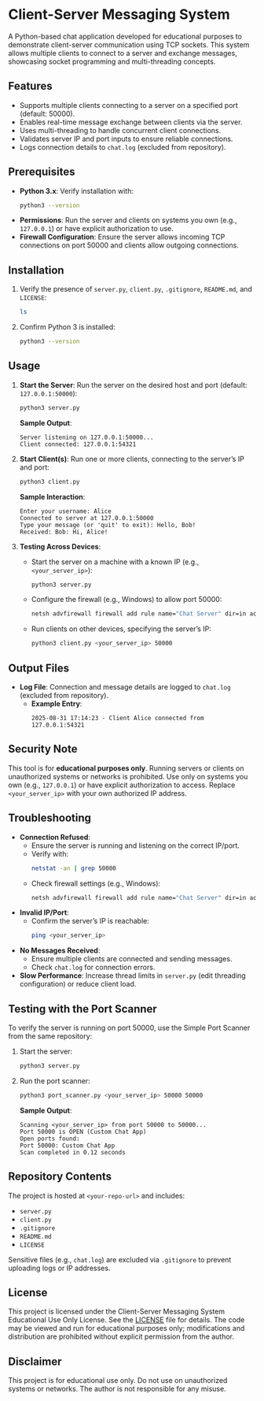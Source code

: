 # Client-Server Messaging System

A Python-based chat application developed for educational purposes to demonstrate client-server communication using TCP sockets. This system allows multiple clients to connect to a server and exchange messages, showcasing socket programming and multi-threading concepts.

## Features
- Supports multiple clients connecting to a server on a specified port (default: 50000).
- Enables real-time message exchange between clients via the server.
- Uses multi-threading to handle concurrent client connections.
- Validates server IP and port inputs to ensure reliable connections.
- Logs connection details to `chat.log` (excluded from repository).

## Prerequisites
- **Python 3.x**: Verify installation with:
  ```bash
  python3 --version
  ```
- **Permissions**: Run the server and clients on systems you own (e.g., `127.0.0.1`) or have explicit authorization to use.
- **Firewall Configuration**: Ensure the server allows incoming TCP connections on port 50000 and clients allow outgoing connections.

## Installation
1. Verify the presence of `server.py`, `client.py`, `.gitignore`, `README.md`, and `LICENSE`:
   ```bash
   ls
   ```
2. Confirm Python 3 is installed:
   ```bash
   python3 --version
   ```

## Usage
1. **Start the Server**:
   Run the server on the desired host and port (default: `127.0.0.1:50000`):
   ```bash
   python3 server.py
   ```
   **Sample Output**:
   ```
   Server listening on 127.0.0.1:50000...
   Client connected: 127.0.0.1:54321
   ```

2. **Start Client(s)**:
   Run one or more clients, connecting to the server’s IP and port:
   ```bash
   python3 client.py
   ```
   **Sample Interaction**:
   ```
   Enter your username: Alice
   Connected to server at 127.0.0.1:50000
   Type your message (or 'quit' to exit): Hello, Bob!
   Received: Bob: Hi, Alice!
   ```

3. **Testing Across Devices**:
   - Start the server on a machine with a known IP (e.g., `<your_server_ip>`):
     ```bash
     python3 server.py
     ```
   - Configure the firewall (e.g., Windows) to allow port 50000:
     ```bash
     netsh advfirewall firewall add rule name="Chat Server" dir=in action=allow protocol=TCP localport=50000
     ```
   - Run clients on other devices, specifying the server’s IP:
     ```bash
     python3 client.py <your_server_ip> 50000
     ```

## Output Files
- **Log File**: Connection and message details are logged to `chat.log` (excluded from repository).
  - **Example Entry**:
    ```
    2025-08-31 17:14:23 - Client Alice connected from 127.0.0.1:54321
    ```

## Security Note
This tool is for **educational purposes only**. Running servers or clients on unauthorized systems or networks is prohibited. Use only on systems you own (e.g., `127.0.0.1`) or have explicit authorization to access. Replace `<your_server_ip>` with your own authorized IP address.

## Troubleshooting
- **Connection Refused**:
  - Ensure the server is running and listening on the correct IP/port.
  - Verify with:
    ```bash
    netstat -an | grep 50000
    ```
  - Check firewall settings (e.g., Windows):
    ```bash
    netsh advfirewall firewall add rule name="Chat Server" dir=in action=allow protocol=TCP localport=50000
    ```
- **Invalid IP/Port**:
  - Confirm the server’s IP is reachable:
    ```bash
    ping <your_server_ip>
    ```
- **No Messages Received**:
  - Ensure multiple clients are connected and sending messages.
  - Check `chat.log` for connection errors.
- **Slow Performance**: Increase thread limits in `server.py` (edit threading configuration) or reduce client load.

## Testing with the Port Scanner
To verify the server is running on port 50000, use the Simple Port Scanner from the same repository:
1. Start the server:
   ```bash
   python3 server.py
   ```
2. Run the port scanner:
   ```bash
   python3 port_scanner.py <your_server_ip> 50000 50000
   ```
   **Sample Output**:
   ```
   Scanning <your_server_ip> from port 50000 to 50000...
   Port 50000 is OPEN (Custom Chat App)
   Open ports found:
   Port 50000: Custom Chat App
   Scan completed in 0.12 seconds
   ```

## Repository Contents
The project is hosted at `<your-repo-url>` and includes:
- `server.py`
- `client.py`
- `.gitignore`
- `README.md`
- `LICENSE`

Sensitive files (e.g., `chat.log`) are excluded via `.gitignore` to prevent uploading logs or IP addresses.

## License
This project is licensed under the Client-Server Messaging System Educational Use Only License. See the [LICENSE](LICENSE) file for details. The code may be viewed and run for educational purposes only; modifications and distribution are prohibited without explicit permission from the author.

## Disclaimer
This project is for educational use only. Do not use on unauthorized systems or networks. The author is not responsible for any misuse.
